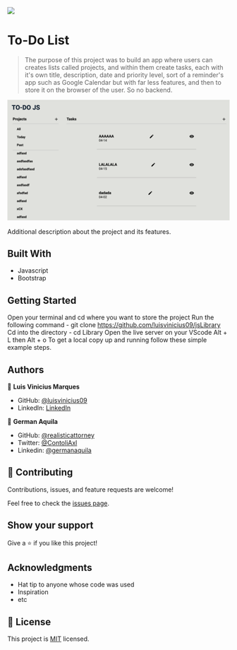 ![](https://img.shields.io/badge/Microverse-blueviolet)

# To-Do List

> The purpose of this project was to build an app where users can creates lists called projects, and within them create tasks, each with it's own title, description, date and priority level, sort of a reminder's app such as Google Calendar but with far less features, and then to store it on the browser of the user. So no backend.

![screenshot](./dist/assets/screenshot.png)


Additional description about the project and its features.

## Built With

- Javascript
- Bootstrap


## Getting Started

Open your terminal and cd where you want to store the project
Run the following command - git clone https://github.com/luisvinicius09/jsLibrary
Cd into the directory - cd Library
Open the live server on your VScode Alt + L then Alt + o
To get a local copy up and running follow these simple example steps.

## Authors

👤 **Luis Vinicius Marques**

- GitHub: [@luisvinicius09](https://github.com/luisvinicius09)
- LinkedIn: [LinkedIn](https://linkedin.com/in/luis-vinicius)

👤 **German Aquila**

- GitHub: [@realisticattorney](https://github.com/realisticattorney)
- Twitter: [@ContoliAxl](https://www.twitter.com/contoliaxl)
- Linkedin: [@germanaquila](https://www.linkedin.com/in/german-aquila-55a9171b5/)

## 🤝 Contributing

Contributions, issues, and feature requests are welcome!

Feel free to check the [issues page](../../issues/).

## Show your support

Give a ⭐️ if you like this project!

## Acknowledgments

- Hat tip to anyone whose code was used
- Inspiration
- etc

## 📝 License

This project is [MIT](./MIT.md) licensed.